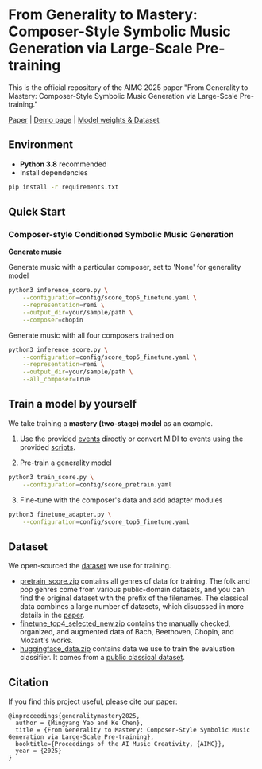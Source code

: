 # From Generality to Mastery: Composer-Style Symbolic Music Generation via Large-Scale Pre-training

This is the official repository of the AIMC 2025 paper "From Generality to Mastery: Composer-Style Symbolic Music Generation via Large-Scale Pre-training."

[Paper]() | [Demo page](https://generality-mastery.github.io/) | [Model weights & Dataset](https://huggingface.co/Itsuki-music/Generality_to_Mastery)

## Environment
* **Python 3.8** recommended
* Install dependencies
```bash
pip install -r requirements.txt
```

## Quick Start
### Composer-style Conditioned Symbolic Music Generation
**Generate music**

Generate music with a particular composer, set to 'None' for generality model
```bash
python3 inference_score.py \
    --configuration=config/score_top5_finetune.yaml \
    --representation=remi \
    --output_dir=your/sample/path \
    --composer=chopin
```
Generate music with all four composers trained on
```bash
python3 inference_score.py \
    --configuration=config/score_top5_finetune.yaml \
    --representation=remi \
    --output_dir=your/sample/path \
    --all_composer=True
```

## Train a model by yourself
We take training a **mastery (two-stage) model** as an example.

1. Use the provided [events](https://huggingface.co/Itsuki-music/Generality_to_Mastery) directly or convert MIDI to events using the provided [scripts](https://github.com/AndyWeasley2004/Generality-to-Mastery/tree/main/representations#readme).

2. Pre-train a generality model
```bash
python3 train_score.py \
    --configuration=config/score_pretrain.yaml
```

3. Fine-tune with the composer's data and add adapter modules
```bash
python3 finetune_adapter.py \
    --configuration=config/score_top5_finetune.yaml
```

## Dataset
We open-sourced the [dataset](https://huggingface.co/Itsuki-music/Generality_to_Mastery/tree/main/full) we use for training.
* [pretrain_score.zip](https://huggingface.co/Itsuki-music/Generality_to_Mastery/blob/main/full/pretrain_score.zip) contains all genres of data for training. The folk and pop genres come from various public-domain datasets, and you can find the original dataset with the prefix of the filenames. The classical data combines a large number of datasets, which disucssed in more details in the [paper]().
* [finetune_top4_selected_new.zip](https://huggingface.co/Itsuki-music/Generality_to_Mastery/blob/main/full/finetune_top4_selected_new.zip) contains the manually checked, organized, and augmented data of Bach, Beethoven, Chopin, and Mozart's works.
* [huggingface_data.zip](https://huggingface.co/Itsuki-music/Generality_to_Mastery/blob/main/full/huggingface_data.zip) contains data we use to train the evaluation classifier. It comes from a [public classical dataset](https://huggingface.co/datasets/drengskapur/midi-classical-music).

## Citation
If you find this project useful, please cite our paper:
```
@inproceedings{generalitymastery2025,
  author = {Mingyang Yao and Ke Chen},
  title = {From Generality to Mastery: Composer-Style Symbolic Music Generation via Large-Scale Pre-training},
  booktitle={Proceedings of the AI Music Creativity, {AIMC}},
  year = {2025}
}
```
